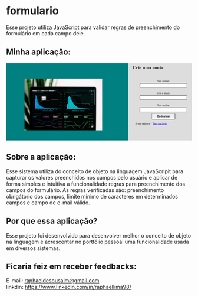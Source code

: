 # formulario
Esse projeto utiliza JavaScript para validar regras de preenchimento do formulário em cada campo dele.

## Minha aplicação:

<img src="./assets/screenshots/form.PNG">

## Sobre a aplicação:

Esse sistema utiliza do conceito de objeto na linguagem JavaScripit para capturar os valores preenchidos nos campos 
pelo usuário e aplicar de forma simples e intuitiva a funcionalidade regras para preenchimento dos campos do formulário. 
As regras verificadas são: preenchimento obrigátorio dos campos, limite mínimo de caracteres em determinados campos e campo 
de e-mail válido.

## Por que essa aplicação?

Esse projeto foi desenvolvido para desenvolver melhor o conceito de objeto na linguagem e acrescentar no portfólio pessoal uma
funcionalidade usada em diversos sistemas.

## Ficaria feiz em receber feedbacks:

E-mail: raphaeldesousalm@gmail.com <br>
linkdin: https://www.linkedin.com/in/raphaellima98/
